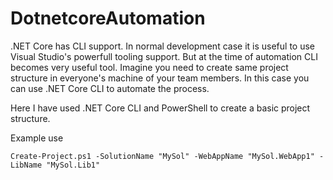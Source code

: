 # DotnetcoreAutomation

.NET Core has CLI support. In normal development case it is useful to use Visual Studio's powerfull tooling support. But at the time of automation CLI becomes very useful tool. Imagine you need to create same project structure in everyone's machine of your team members. In this case you can use .NET Core CLI to automate the process.

Here I have used .NET Core CLI and PowerShell to create a basic project structure.

Example use

    Create-Project.ps1 -SolutionName "MySol" -WebAppName "MySol.WebApp1" -LibName "MySol.Lib1"
